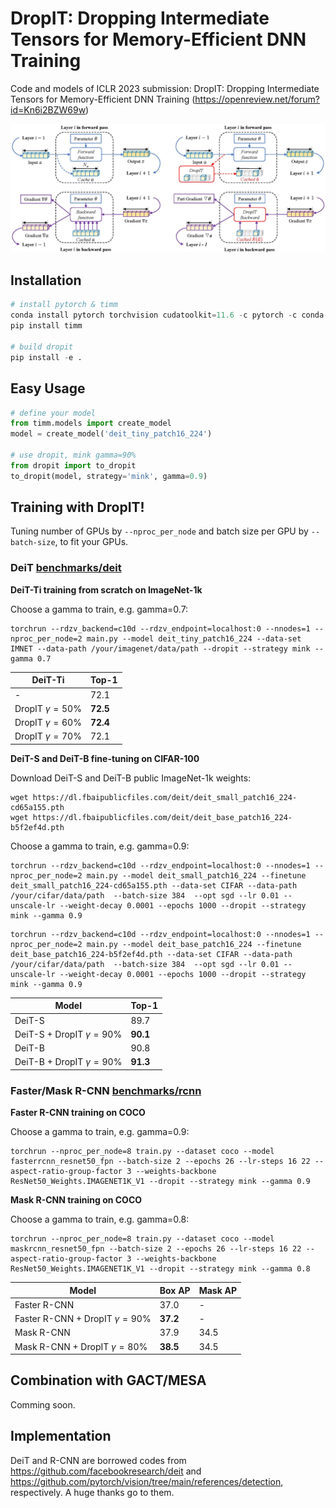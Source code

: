 # DropIT: Dropping Intermediate Tensors for Memory-Efficient DNN Training

Code and models of ICLR 2023 submission: DropIT: Dropping Intermediate Tensors for Memory-Efficient DNN Training (https://openreview.net/forum?id=Kn6i2BZW69w)

![](dropit.jpg)

## Installation

```python
# install pytorch & timm
conda install pytorch torchvision cudatoolkit=11.6 -c pytorch -c conda-forge
pip install timm

# build dropit
pip install -e .
```

## Easy Usage

```python
# define your model 
from timm.models import create_model
model = create_model('deit_tiny_patch16_224')

# use dropit, mink gamma=90%
from dropit import to_dropit
to_dropit(model, strategy='mink', gamma=0.9)
```

## Training with DropIT!

Tuning number of GPUs by ```--nproc_per_node``` and batch size per GPU by ```--batch-size```, to fit your GPUs.

### DeiT [benchmarks/deit](benchmarks/deit)

**DeiT-Ti training from scratch on ImageNet-1k**

Choose a gamma to train, e.g. gamma=0.7:

```shell
torchrun --rdzv_backend=c10d --rdzv_endpoint=localhost:0 --nnodes=1 --nproc_per_node=2 main.py --model deit_tiny_patch16_224 --data-set IMNET --data-path /your/imagenet/data/path --dropit --strategy mink --gamma 0.7
```

|  DeiT-Ti | Top-1  |
|  ----  | ----  |
| -  | 72.1 |
| DropIT $\gamma=50\%$  | **72.5** |
| DropIT $\gamma=60\%$  | **72.4** |
| DropIT $\gamma=70\%$  | 72.1 |

**DeiT-S and DeiT-B fine-tuning on CIFAR-100**

Download DeiT-S and DeiT-B public ImageNet-1k weights:
```
wget https://dl.fbaipublicfiles.com/deit/deit_small_patch16_224-cd65a155.pth
wget https://dl.fbaipublicfiles.com/deit/deit_base_patch16_224-b5f2ef4d.pth
```

Choose a gamma to train, e.g. gamma=0.9:

```shell
torchrun --rdzv_backend=c10d --rdzv_endpoint=localhost:0 --nnodes=1 --nproc_per_node=2 main.py --model deit_small_patch16_224 --finetune deit_small_patch16_224-cd65a155.pth --data-set CIFAR --data-path /your/cifar/data/path  --batch-size 384  --opt sgd --lr 0.01 --unscale-lr --weight-decay 0.0001 --epochs 1000 --dropit --strategy mink --gamma 0.9
```

```shell
torchrun --rdzv_backend=c10d --rdzv_endpoint=localhost:0 --nnodes=1 --nproc_per_node=2 main.py --model deit_base_patch16_224 --finetune deit_base_patch16_224-b5f2ef4d.pth --data-set CIFAR --data-path /your/cifar/data/path  --batch-size 384  --opt sgd --lr 0.01 --unscale-lr --weight-decay 0.0001 --epochs 1000 --dropit --strategy mink --gamma 0.9
```

|  Model | Top-1  |
|  ----  | ----  |
| DeiT-S  | 89.7 |
| DeiT-S + DropIT $\gamma=90\%$  | **90.1** |
| DeiT-B  | 90.8 |
| DeiT-B + DropIT $\gamma=90\%$  | **91.3** |

### Faster/Mask R-CNN [benchmarks/rcnn](benchmarks/rcnn)

**Faster R-CNN training on COCO**

Choose a gamma to train, e.g. gamma=0.9:

```shell
torchrun --nproc_per_node=8 train.py --dataset coco --model fasterrcnn_resnet50_fpn --batch-size 2 --epochs 26 --lr-steps 16 22 --aspect-ratio-group-factor 3 --weights-backbone ResNet50_Weights.IMAGENET1K_V1 --dropit --strategy mink --gamma 0.9
```

**Mask R-CNN training on COCO**

Choose a gamma to train, e.g. gamma=0.8:

```shell
torchrun --nproc_per_node=8 train.py --dataset coco --model maskrcnn_resnet50_fpn --batch-size 2 --epochs 26 --lr-steps 16 22 --aspect-ratio-group-factor 3 --weights-backbone ResNet50_Weights.IMAGENET1K_V1 --dropit --strategy mink --gamma 0.8
```

|  Model | Box AP | Mask AP  |
|  ----  | ---- | ---- |
| Faster R-CNN  | 37.0 | - |
| Faster R-CNN + DropIT $\gamma=90\%$  | **37.2** | - |
| Mask R-CNN  | 37.9 | 34.5 |
| Mask R-CNN + DropIT $\gamma=80\%$  | **38.5** | 34.5 |

## Combination with GACT/MESA

Comming soon.

## Implementation

DeiT and R-CNN are borrowed codes from https://github.com/facebookresearch/deit and https://github.com/pytorch/vision/tree/main/references/detection, respectively. A huge thanks go to them. 
